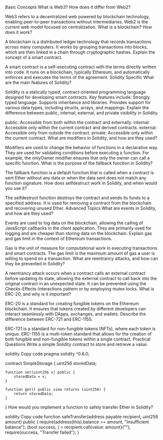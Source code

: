 Basic Concepts
What is Web3? How does it differ from Web2?

Web3 refers to a decentralized web powered by blockchain technology, enabling peer-to-peer transactions without intermediaries. Web2 is the current web model focused on centralization.
What is a blockchain? How does it work?

A blockchain is a distributed ledger technology that records transactions across many computers. It works by grouping transactions into blocks, which are then linked in a chain through cryptographic hashes.
Explain the concept of a smart contract.

A smart contract is a self-executing contract with the terms directly written into code. It runs on a blockchain, typically Ethereum, and automatically enforces and executes the terms of the agreement.
Solidity Specific
What are the main features of Solidity?

Solidity is a statically typed, contract-oriented programming language designed for developing smart contracts. Key features include:
Strongly typed language.
Supports inheritance and libraries.
Provides support for various data types, including structs, arrays, and mappings.
Explain the difference between public, internal, external, and private visibility in Solidity.

public: Accessible from both within the contract and externally.
internal: Accessible only within the current contract and derived contracts.
external: Accessible only from outside the contract.
private: Accessible only within the current contract.
What are modifiers in Solidity, and how are they used?

Modifiers are used to change the behavior of functions in a declarative way. They are used for validating conditions before executing a function. For example, the onlyOwner modifier ensures that only the owner can call a specific function.
What is the purpose of the fallback function in Solidity?

The fallback function is a default function that is called when a contract is sent Ether without any data or when the data sent does not match any function signature.
How does selfdestruct work in Solidity, and when would you use it?

The selfdestruct function destroys the contract and sends its funds to a specified address. It is used for removing a contract from the blockchain and recovering unused Ether.
Advanced Topics
What are events in Solidity, and how are they used?

Events are used to log data on the blockchain, allowing the calling of JavaScript callbacks in the client application. They are primarily used for logging and are cheaper than storing data on the blockchain.
Explain gas and gas limit in the context of Ethereum transactions.

Gas is the unit of measure for computational work in executing transactions and smart contracts. The gas limit is the maximum amount of gas a user is willing to spend on a transaction.
What are reentrancy attacks, and how can they be prevented in Solidity?

A reentrancy attack occurs when a contract calls an external contract before updating its state, allowing the external contract to call back into the original contract in an unexpected state. It can be prevented using the Checks-Effects-Interactions pattern or by employing mutex locks.
What is ERC-20, and why is it important?

ERC-20 is a standard for creating fungible tokens on the Ethereum blockchain. It ensures that tokens created by different developers can interact seamlessly with DApps, exchanges, and wallets.
Describe the difference between ERC-721 and ERC-1155.

ERC-721 is a standard for non-fungible tokens (NFTs), where each token is unique. ERC-1155 is a multi-token standard that allows for the creation of both fungible and non-fungible tokens within a single contract.
Practical Questions
Write a simple Solidity contract to store and retrieve a value.

solidity
Copy code
pragma solidity ^0.8.0;

contract SimpleStorage {
uint256 storedData;

    function set(uint256 x) public {
        storedData = x;
    }

    function get() public view returns (uint256) {
        return storedData;
    }

}
How would you implement a function to safely transfer Ether in Solidity?

solidity
Copy code
function safeTransfer(address payable recipient, uint256 amount) public {
require(address(this).balance >= amount, "Insufficient balance");
(bool success, ) = recipient.call{value: amount}("");
require(success, "Transfer failed");
}
